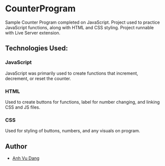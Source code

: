 # CounterProgram
Sample Counter Program completed on JavaScript. Project used to practice JavaScript functions, along with HTML and CSS styling. Project runnable with Live Server extension.

## Technologies Used:

### JavaScript

JavaScript was primarily used to create functions that increment, decrement, or reset the counter.

### HTML

Used to create buttons for functions, label for number changing, and linking CSS and JS files.

### CSS

Used for styling of buttons, numbers, and any visuals on program.

## Author
- [Anh Vu Dang](https://github.com/mattydang)
